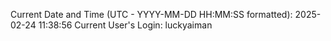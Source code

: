 Current Date and Time (UTC - YYYY-MM-DD HH:MM:SS formatted): 2025-02-24 11:38:56
Current User's Login: luckyaiman
